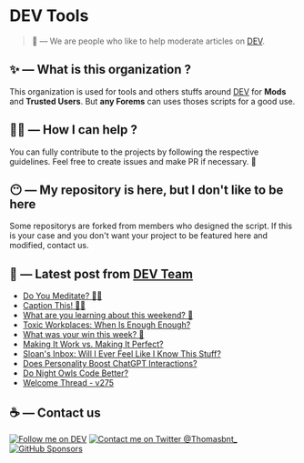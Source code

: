 # DEV Tools

> 🔧 — We are people who like to help moderate articles on [DEV](https://dev.to).

## ✨ — What is this organization ?

This organization is used for tools and others stuffs around [DEV](https://dev.to) for **Mods** and **Trusted Users**. But __any Forems__ can uses thoses scripts for a good use.


## 💪🏼 — How I can help ?

You can fully contribute to the projects by following the respective guidelines. Feel free to create issues and make PR if necessary. 🎉

## 😶 — My repository is here, but I don't like to be here

Some repositorys are forked from members who designed the script. If this is your case and you don't want your project to be featured here and modified, contact us.

## 📝 — Latest post from [DEV Team](https://dev.to/devteam)

<!-- BLOG-POST-LIST:START -->
- [Do You Meditate? 🧘‍♂️](https://dev.to/devteam/do-you-meditate-2b6e)
- [Caption This! 🤔💭](https://dev.to/devteam/caption-this-2nfd)
- [What are you learning about this weekend? 🧠](https://dev.to/devteam/what-are-you-learning-about-this-weekend-1nn8)
- [Toxic Workplaces: When Is Enough Enough?](https://dev.to/devteam/toxic-workplaces-when-is-enough-enough-3cm)
- [What was your win this week? 🙌](https://dev.to/devteam/what-was-your-win-this-week-4hnp)
- [Making It Work vs. Making It Perfect?](https://dev.to/devteam/making-it-work-vs-making-it-perfect-212b)
- [Sloan&#39;s Inbox: Will I Ever Feel Like I Know This Stuff?](https://dev.to/devteam/sloans-inbox-will-i-ever-feel-like-i-know-this-stuff-22dj)
- [Does Personality Boost ChatGPT Interactions?](https://dev.to/devteam/does-personality-boost-chatgpt-interactions-135n)
- [Do Night Owls Code Better?](https://dev.to/devteam/do-night-owls-code-better-4ddj)
- [Welcome Thread - v275](https://dev.to/devteam/welcome-thread-v275-5a9f)
<!-- BLOG-POST-LIST:END -->


## ☕ — Contact us

[![Follow me on DEV](https://img.shields.io/badge/dev.to-%2308090A.svg?&style=for-the-badge&logo=dev.to&logoColor=white&alt=devto)](https://dev.to/thomasbnt)
[![Contact me on Twitter @Thomasbnt_](https://img.shields.io/badge/Contact%20me%20on%20Twitter-%231DA1F2.svg?&style=for-the-badge&logo=twitter&logoColor=white&alt=twitter)](https://twitter.com/messages/1142357270-1142357270?text=Hello,%20I%20contact%20you%20from%20devtotools%20&recipient_id=1142357270) [![GitHub Sponsors](https://img.shields.io/badge/Sponsor%20me-%23EA54AE.svg?&style=for-the-badge&logo=github-sponsors&logoColor=white)](https://github.com/sponsors/thomasbnt)


